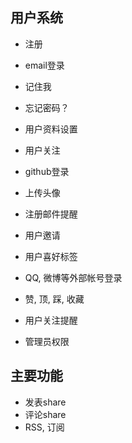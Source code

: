 用户系统
--------------------------------------
* 注册
* email登录
* 记住我
* 忘记密码？
* 用户资料设置
* 用户关注
* github登录

* 上传头像

* 注册邮件提醒
* 用户邀请
* 用户喜好标签
* QQ, 微博等外部帐号登录
* 赞, 顶, 踩, 收藏
* 用户关注提醒


* 管理员权限

主要功能
--------------------------------------
* 发表share
* 评论share
* RSS, 订阅
